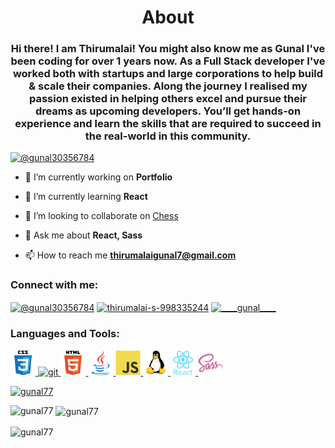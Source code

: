 <h1 align="center">About</h1>
<h3 align="center">Hi there! I am Thirumalai! You might also know me as Gunal I've been coding for over 1 years now. As a Full Stack developer I've worked both with startups and large corporations to help build & scale their companies. Along the journey I realised my passion existed in helping others excel and pursue their dreams as upcoming developers. You’ll get hands-on experience and learn the skills that are required to succeed in the real-world in this community.</h3>

<p align="left"> <a href="https://twitter.com/gunal30356784" target="blank"><img src="https://img.shields.io/twitter/follow/@gunal30356784?logo=twitter&style=for-the-badge" alt="@gunal30356784" /></a> </p>

- 🔭 I’m currently working on **Portfolio**

- 🌱 I’m currently learning **React**

- 👯 I’m looking to collaborate on [Chess](https://nixx-chess.onrender.com)

- 💬 Ask me about **React, Sass**

- 📫 How to reach me **thirumalaigunal7@gmail.com**

<h3 align="left">Connect with me:</h3>
<p align="left">
<a href="https://twitter.com/@gunal30356784" target="blank"><img align="center" src="https://raw.githubusercontent.com/rahuldkjain/github-profile-readme-generator/master/src/images/icons/Social/twitter.svg" alt="@gunal30356784" height="30" width="40" /></a>
<a href="https://linkedin.com/in/thirumalai-s-998335244" target="blank"><img align="center" src="https://raw.githubusercontent.com/rahuldkjain/github-profile-readme-generator/master/src/images/icons/Social/linked-in-alt.svg" alt="thirumalai-s-998335244" height="30" width="40" /></a>
<a href="https://instagram.com/____gunal____" target="blank"><img align="center" src="https://raw.githubusercontent.com/rahuldkjain/github-profile-readme-generator/master/src/images/icons/Social/instagram.svg" alt="____gunal____" height="30" width="40" /></a>
</p>

<h3 align="left">Languages and Tools:</h3>
<p align="left"> <a href="https://www.w3schools.com/css/" target="_blank" rel="noreferrer"> <img src="https://raw.githubusercontent.com/devicons/devicon/master/icons/css3/css3-original-wordmark.svg" alt="css3" width="40" height="40"/> </a> <a href="https://git-scm.com/" target="_blank" rel="noreferrer"> <img src="https://www.vectorlogo.zone/logos/git-scm/git-scm-icon.svg" alt="git" width="40" height="40"/> </a> <a href="https://www.w3.org/html/" target="_blank" rel="noreferrer"> <img src="https://raw.githubusercontent.com/devicons/devicon/master/icons/html5/html5-original-wordmark.svg" alt="html5" width="40" height="40"/> </a> <a href="https://www.java.com" target="_blank" rel="noreferrer"> <img src="https://raw.githubusercontent.com/devicons/devicon/master/icons/java/java-original.svg" alt="java" width="40" height="40"/> </a> <a href="https://developer.mozilla.org/en-US/docs/Web/JavaScript" target="_blank" rel="noreferrer"> <img src="https://raw.githubusercontent.com/devicons/devicon/master/icons/javascript/javascript-original.svg" alt="javascript" width="40" height="40"/> </a> <a href="https://www.linux.org/" target="_blank" rel="noreferrer"> <img src="https://raw.githubusercontent.com/devicons/devicon/master/icons/linux/linux-original.svg" alt="linux" width="40" height="40"/> </a> <a href="https://reactjs.org/" target="_blank" rel="noreferrer"> <img src="https://raw.githubusercontent.com/devicons/devicon/master/icons/react/react-original-wordmark.svg" alt="react" width="40" height="40"/> </a> <a href="https://sass-lang.com" target="_blank" rel="noreferrer"> <img src="https://raw.githubusercontent.com/devicons/devicon/master/icons/sass/sass-original.svg" alt="sass" width="40" height="40"/> </a> </p>

<p align="left"> <a href="https://github.com/ryo-ma/github-profile-trophy"><img src="https://github-profile-trophy.vercel.app/?username=gunal77" alt="gunal77" /></a> </p>

<p><img align="left" src="https://github-readme-stats.vercel.app/api/top-langs?username=gunal77&show_icons=true&locale=en&layout=compact" alt="gunal77" /></p>


<p>&nbsp;<img align="center" src="https://github-readme-stats.vercel.app/api?username=gunal77&show_icons=true&locale=en" alt="gunal77" /></p>

<p><img align="center" src="https://github-readme-streak-stats.herokuapp.com/?user=gunal77&" alt="gunal77" /></p>

